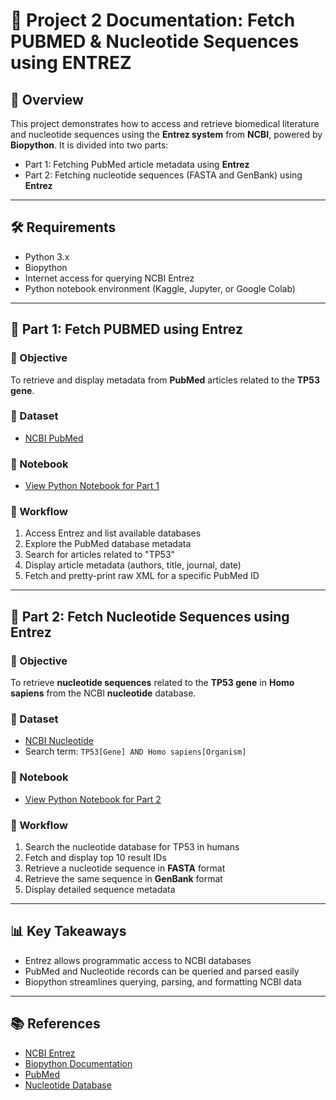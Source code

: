 # 📘 Project 2 Documentation: Fetch PUBMED & Nucleotide Sequences using ENTREZ

## 🧬 Overview

This project demonstrates how to access and retrieve biomedical literature and nucleotide sequences using the **Entrez system** from **NCBI**, powered by **Biopython**. It is divided into two parts:

- Part 1: Fetching PubMed article metadata using **Entrez**
- Part 2: Fetching nucleotide sequences (FASTA and GenBank) using **Entrez**

---

## 🛠 Requirements

- Python 3.x  
- Biopython  
- Internet access for querying NCBI Entrez  
- Python notebook environment (Kaggle, Jupyter, or Google Colab)

---

## 🧬 Part 1: Fetch PUBMED using Entrez

### 🎯 Objective

To retrieve and display metadata from **PubMed** articles related to the **TP53 gene**.

### 📁 Dataset

- [NCBI PubMed](https://pubmed.ncbi.nlm.nih.gov/)

### 📓 Notebook

- [View Python Notebook for Part 1](https://github.com/sheetalreddy25/my-bio-hub/blob/main/fetch-pubmed-from-entrez.ipynb)

### 🔄 Workflow

1. Access Entrez and list available databases  
2. Explore the PubMed database metadata  
3. Search for articles related to "TP53"  
4. Display article metadata (authors, title, journal, date)  
5. Fetch and pretty-print raw XML for a specific PubMed ID

---

## 🧪 Part 2: Fetch Nucleotide Sequences using Entrez

### 🎯 Objective

To retrieve **nucleotide sequences** related to the **TP53 gene** in **Homo sapiens** from the NCBI **nucleotide** database.

### 📁 Dataset

- [NCBI Nucleotide](https://www.ncbi.nlm.nih.gov/nuccore/)
- Search term: `TP53[Gene] AND Homo sapiens[Organism]`

### 📓 Notebook

- [View Python Notebook for Part 2](https://github.com/sheetalreddy25/my-bio-hub/blob/main/fetch-nucleotide-sequences-using-entrez.ipynb)

### 🔄 Workflow

1. Search the nucleotide database for TP53 in humans  
2. Fetch and display top 10 result IDs  
3. Retrieve a nucleotide sequence in **FASTA** format  
4. Retrieve the same sequence in **GenBank** format  
5. Display detailed sequence metadata

---

## 📊 Key Takeaways

- Entrez allows programmatic access to NCBI databases  
- PubMed and Nucleotide records can be queried and parsed easily  
- Biopython streamlines querying, parsing, and formatting NCBI data  

---

## 📚 References

- [NCBI Entrez](https://www.ncbi.nlm.nih.gov/books/NBK25497/)  
- [Biopython Documentation](https://biopython.org/wiki/Documentation)  
- [PubMed](https://pubmed.ncbi.nlm.nih.gov/)  
- [Nucleotide Database](https://www.ncbi.nlm.nih.gov/nuccore/)
